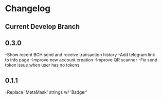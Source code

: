# Changelog

## Current Develop Branch

## 0.3.0
-Show recent BCH send and receive transaction history
-Add telegram link to info page
-Improve new account creation
-Improve QR scanner
-Fix send token issue when user has no tokens


## 0.1.1

-Replace 'MetaMask' strings w/ 'Badger'
